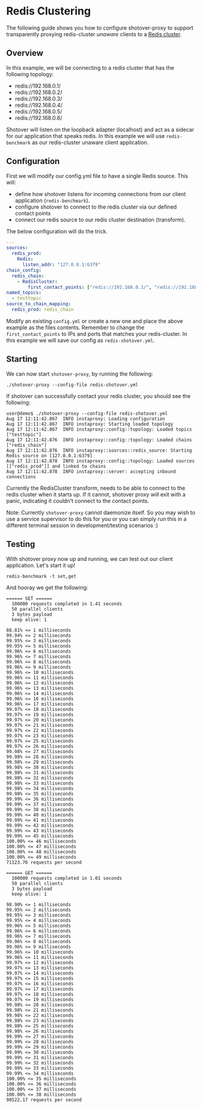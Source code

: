 # Redis Clustering
The following guide shows you how to configure shotover-proxy to support transparently proxying redis-cluster _unaware_ clients
to a [Redis cluster](https://redis.io/topics/cluster-spec).


## Overview
In this example, we will be connecting to a redis cluster that has the following topology:

* redis://192.168.0.1/
* redis://192.168.0.2/
* redis://192.168.0.3/
* redis://192.168.0.4/
* redis://192.168.0.5/
* redis://192.168.0.6/

Shotover will listen on the loopback adapter (localhost) and act as a sidecar for our application that speaks redis. In this example
we will use `redis-benchmark` as our redis-cluster unaware client application. 

## Configuration
First we will modify our config.yml file to have a single Redis source. This will: 

* define how shotover listens for incoming connections from our client application (`redis-benchmark`).
* configure shotover to connect to the redis cluster via our defined contact points
* connect our redis source to our redis cluster destination (transform).

The below configuration will do the trick.

```yaml
---
sources:
  redis_prod:
    Redis:
      listen_addr: "127.0.0.1:6379"
chain_config:
  redis_chain:
    - RedisCluster:
        first_contact_points: ["redis://192.168.0.1/", "redis://192.168.0.2/"]
named_topics:
  - testtopic
source_to_chain_mapping:
  redis_prod: redis_chain
```

Modify an existing `config.yml` or create a new one and place the above example as the files contents. Remember to change 
the `first_contact_points` to IPs and ports that matches your redis-cluster. In this example we will save our config as 
`redis-shotover.yml`.

## Starting
We can now start `shotover-proxy`, by running the following:

```
./shotover-proxy --config-file redis-shotover.yml
```

If shotover can successfully contact your redis cluster, you should see the following:

```
user@demo$ ./shotover-proxy --config-file redis-shotover.yml 
Aug 17 12:11:42.867  INFO instaproxy: Loading configuration
Aug 17 12:11:42.867  INFO instaproxy: Starting loaded topology
Aug 17 12:11:42.867  INFO instaproxy::config::topology: Loaded topics ["testtopic"]
Aug 17 12:11:42.876  INFO instaproxy::config::topology: Loaded chains ["redis_chain"]
Aug 17 12:11:42.876  INFO instaproxy::sources::redis_source: Starting Redis source on [127.0.0.1:6379]
Aug 17 12:11:42.878  INFO instaproxy::config::topology: Loaded sources [["redis_prod"]] and linked to chains
Aug 17 12:11:42.878  INFO instaproxy::server: accepting inbound connections
```

Currently the RedisCluster transform, needs to be able to connect to the redis cluster when it starts up. If it cannot, shotover
proxy will exit with a panic, indicating it couldn't connect to the contact points. 

Note: Currently `shotover-proxy` cannot daemonize itself. So you may wish to use a service supervisor to do this for you or you
can simply run this in a different terminal session in development/testing scenarios :)

## Testing
With shotover proxy now up and running, we can test out our client application. Let's start it up!
```
redis-benchmark -t set,get
```

And hooray we get the following:

```
====== SET ======
  100000 requests completed in 1.41 seconds
  50 parallel clients
  3 bytes payload
  keep alive: 1

88.81% <= 1 milliseconds
99.94% <= 2 milliseconds
99.95% <= 3 milliseconds
99.95% <= 5 milliseconds
99.96% <= 6 milliseconds
99.96% <= 7 milliseconds
99.96% <= 8 milliseconds
99.96% <= 9 milliseconds
99.96% <= 10 milliseconds
99.96% <= 11 milliseconds
99.96% <= 12 milliseconds
99.96% <= 13 milliseconds
99.96% <= 14 milliseconds
99.96% <= 16 milliseconds
99.96% <= 17 milliseconds
99.97% <= 18 milliseconds
99.97% <= 19 milliseconds
99.97% <= 20 milliseconds
99.97% <= 21 milliseconds
99.97% <= 22 milliseconds
99.97% <= 23 milliseconds
99.97% <= 25 milliseconds
99.97% <= 26 milliseconds
99.98% <= 27 milliseconds
99.98% <= 28 milliseconds
99.98% <= 29 milliseconds
99.98% <= 30 milliseconds
99.98% <= 31 milliseconds
99.98% <= 32 milliseconds
99.98% <= 33 milliseconds
99.98% <= 34 milliseconds
99.98% <= 35 milliseconds
99.99% <= 36 milliseconds
99.99% <= 37 milliseconds
99.99% <= 38 milliseconds
99.99% <= 40 milliseconds
99.99% <= 41 milliseconds
99.99% <= 42 milliseconds
99.99% <= 43 milliseconds
99.99% <= 45 milliseconds
100.00% <= 46 milliseconds
100.00% <= 47 milliseconds
100.00% <= 48 milliseconds
100.00% <= 49 milliseconds
71123.76 requests per second

====== GET ======
  100000 requests completed in 1.01 seconds
  50 parallel clients
  3 bytes payload
  keep alive: 1

98.90% <= 1 milliseconds
99.95% <= 2 milliseconds
99.95% <= 3 milliseconds
99.95% <= 4 milliseconds
99.96% <= 5 milliseconds
99.96% <= 6 milliseconds
99.96% <= 7 milliseconds
99.96% <= 8 milliseconds
99.96% <= 9 milliseconds
99.96% <= 10 milliseconds
99.96% <= 11 milliseconds
99.97% <= 12 milliseconds
99.97% <= 13 milliseconds
99.97% <= 14 milliseconds
99.97% <= 15 milliseconds
99.97% <= 16 milliseconds
99.97% <= 17 milliseconds
99.97% <= 18 milliseconds
99.97% <= 19 milliseconds
99.98% <= 20 milliseconds
99.98% <= 21 milliseconds
99.98% <= 22 milliseconds
99.98% <= 23 milliseconds
99.98% <= 25 milliseconds
99.98% <= 26 milliseconds
99.99% <= 27 milliseconds
99.99% <= 28 milliseconds
99.99% <= 29 milliseconds
99.99% <= 30 milliseconds
99.99% <= 31 milliseconds
99.99% <= 32 milliseconds
99.99% <= 33 milliseconds
99.99% <= 34 milliseconds
100.00% <= 35 milliseconds
100.00% <= 36 milliseconds
100.00% <= 37 milliseconds
100.00% <= 38 milliseconds
98522.17 requests per second
```